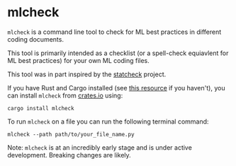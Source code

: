 # mlcheck

`mlcheck` is a command line tool to check for ML best practices in different coding documents.

This tool is primarily intended as a checklist (or a spell-check equiavlent for ML best practices) for your own ML coding files.

This tool was in part inspired by the <a href="https://mbnuijten.com/statcheck/" target="_blank">statcheck</a> project.

If you have Rust and Cargo installed (see <a href="https://www.rust-lang.org/tools/install" target="_blank">this resource</a> if you haven't), you can install `mlcheck` from <a href="https://crates.io/" target="_blank">crates.io</a> using:

`cargo install mlcheck`

To run `mlcheck` on a file you can run the following terminal command:

`mlcheck --path path/to/your_file_name.py`

Note: `mlcheck` is at an incredibly early stage and is under active development. Breaking changes are likely.
